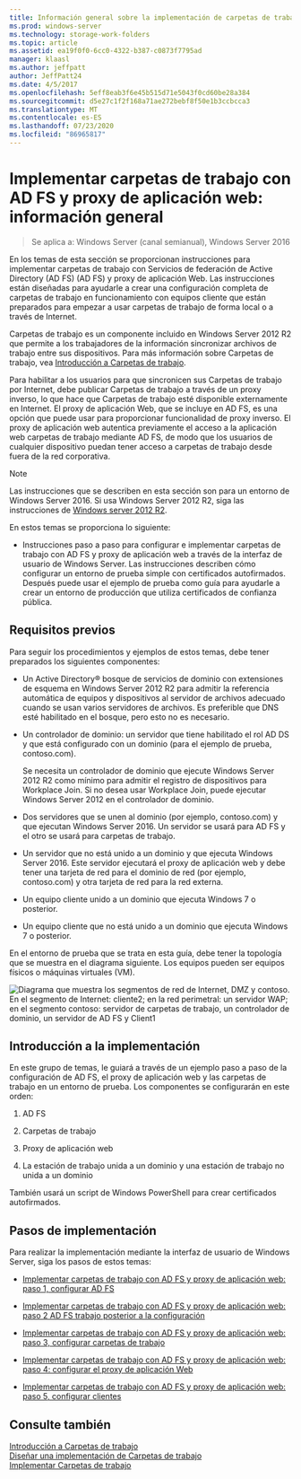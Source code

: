 ```yaml
---
title: Información general sobre la implementación de carpetas de trabajo con AD FS y proxy de aplicación Web
ms.prod: windows-server
ms.technology: storage-work-folders
ms.topic: article
ms.assetid: ea19f0f0-6cc0-4322-b387-c0873f7795ad
manager: klaasl
ms.author: jeffpatt
author: JeffPatt24
ms.date: 4/5/2017
ms.openlocfilehash: 5eff8eab3f6e45b515d71e5043f0cd60be28a384
ms.sourcegitcommit: d5e27c1f2f168a71ae272bebf8f50e1b3ccbcca3
ms.translationtype: MT
ms.contentlocale: es-ES
ms.lasthandoff: 07/23/2020
ms.locfileid: "86965817"
---
```

# <a name="deploy-work-folders-with-ad-fs-and-web-application-proxy-overview"></a>Implementar carpetas de trabajo con AD FS y proxy de aplicación web: información general

>Se aplica a: Windows Server (canal semianual), Windows Server 2016

En los temas de esta sección se proporcionan instrucciones para implementar carpetas de trabajo con Servicios de federación de Active Directory (AD FS) (AD FS) y proxy de aplicación Web. Las instrucciones están diseñadas para ayudarle a crear una configuración completa de carpetas de trabajo en funcionamiento con equipos cliente que están preparados para empezar a usar carpetas de trabajo de forma local o a través de Internet.  
  
Carpetas de trabajo es un componente incluido en Windows Server 2012 R2 que permite a los trabajadores de la información sincronizar archivos de trabajo entre sus dispositivos. Para más información sobre Carpetas de trabajo, vea [Introducción a Carpetas de trabajo](Work-Folders-Overview.md).  
  
Para habilitar a los usuarios para que sincronicen sus Carpetas de trabajo por Internet, debe publicar Carpetas de trabajo a través de un proxy inverso, lo que hace que Carpetas de trabajo esté disponible externamente en Internet. El proxy de aplicación Web, que se incluye en AD FS, es una opción que puede usar para proporcionar funcionalidad de proxy inverso. El proxy de aplicación web autentica previamente el acceso a la aplicación web carpetas de trabajo mediante AD FS, de modo que los usuarios de cualquier dispositivo puedan tener acceso a carpetas de trabajo desde fuera de la red corporativa. 

> [!NOTE]
>   Las instrucciones que se describen en esta sección son para un entorno de Windows Server 2016. Si usa Windows Server 2012 R2, siga las instrucciones de [Windows server 2012 R2](/previous-versions/windows/it-pro/windows-server-2012-R2-and-2012/dn747208(v=ws.11)).
  
En estos temas se proporciona lo siguiente:  
  
-   Instrucciones paso a paso para configurar e implementar carpetas de trabajo con AD FS y proxy de aplicación web a través de la interfaz de usuario de Windows Server. Las instrucciones describen cómo configurar un entorno de prueba simple con certificados autofirmados. Después puede usar el ejemplo de prueba como guía para ayudarle a crear un entorno de producción que utiliza certificados de confianza pública.  
  
## <a name="prerequisites"></a>Requisitos previos  
Para seguir los procedimientos y ejemplos de estos temas, debe tener preparados los siguientes componentes:  
  
-   Un Active Directory® bosque de servicios de dominio con extensiones de esquema en Windows Server 2012 R2 para admitir la referencia automática de equipos y dispositivos al servidor de archivos adecuado cuando se usan varios servidores de archivos. Es preferible que DNS esté habilitado en el bosque, pero esto no es necesario.  
  
-   Un controlador de dominio: un servidor que tiene habilitado el rol AD DS y que está configurado con un dominio (para el ejemplo de prueba, contoso.com).  
  
    Se necesita un controlador de dominio que ejecute Windows Server 2012 R2 como mínimo para admitir el registro de dispositivos para Workplace Join. Si no desea usar Workplace Join, puede ejecutar Windows Server 2012 en el controlador de dominio.  
  
-   Dos servidores que se unen al dominio (por ejemplo, contoso.com) y que ejecutan Windows Server 2016. Un servidor se usará para AD FS y el otro se usará para carpetas de trabajo.  
  
-   Un servidor que no está unido a un dominio y que ejecuta Windows Server 2016. Este servidor ejecutará el proxy de aplicación web y debe tener una tarjeta de red para el dominio de red (por ejemplo, contoso.com) y otra tarjeta de red para la red externa.  
  
-   Un equipo cliente unido a un dominio que ejecuta Windows 7 o posterior.  
  
-   Un equipo cliente que no está unido a un dominio que ejecuta Windows 7 o posterior.  
  
En el entorno de prueba que se trata en esta guía, debe tener la topología que se muestra en el diagrama siguiente. Los equipos pueden ser equipos físicos o máquinas virtuales (VM). 
  
![Diagrama que muestra los segmentos de red de Internet, DMZ y contoso. En el segmento de Internet: cliente2; en la red perimetral: un servidor WAP; en el segmento contoso: servidor de carpetas de trabajo, un controlador de dominio, un servidor de AD FS y Client1](media/deploy-work-folders-adfs/WF_ADFS_WAP_Diagram.png)

## <a name="deployment-overview"></a>Introducción a la implementación  
En este grupo de temas, le guiará a través de un ejemplo paso a paso de la configuración de AD FS, el proxy de aplicación web y las carpetas de trabajo en un entorno de prueba. Los componentes se configurarán en este orden:  
  
1.  AD FS  
  
2.  Carpetas de trabajo  
  
3.  Proxy de aplicación web  
  
4.  La estación de trabajo unida a un dominio y una estación de trabajo no unida a un dominio  
  
También usará un script de Windows PowerShell para crear certificados autofirmados.  
  
## <a name="deployment-steps"></a>Pasos de implementación  
Para realizar la implementación mediante la interfaz de usuario de Windows Server, siga los pasos de estos temas:  
  
-   [Implementar carpetas de trabajo con AD FS y proxy de aplicación web: paso 1, configurar AD FS](deploy-work-folders-adfs-step1.md)  
  
-   [Implementar carpetas de trabajo con AD FS y proxy de aplicación web: paso 2 AD FS trabajo posterior a la configuración](deploy-work-folders-adfs-step2.md)  
  
-   [Implementar carpetas de trabajo con AD FS y proxy de aplicación web: paso 3, configurar carpetas de trabajo](deploy-work-folders-adfs-step3.md)  
  
-   [Implementar carpetas de trabajo con AD FS y proxy de aplicación web: paso 4: configurar el proxy de aplicación Web](deploy-work-folders-adfs-step4.md)  
  
-   [Implementar carpetas de trabajo con AD FS y proxy de aplicación web: paso 5, configurar clientes](deploy-work-folders-adfs-step5.md)  

## <a name="see-also"></a>Consulte también  
[Introducción a Carpetas de trabajo](Work-Folders-Overview.md)  
[Diseñar una implementación de Carpetas de trabajo](Plan-Work-Folders.md)  
[Implementar Carpetas de trabajo](Deploy-Work-Folders.md)  
  
